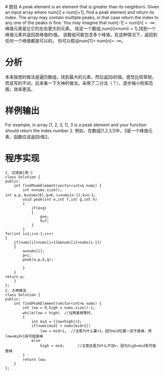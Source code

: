 \# 题目
A peak element is an element that is greater than its neighbors.
Given an input array where num[i] ≠ num[i+1], find a peak element and return its index.
The array may contain multiple peaks, in that case return the index to any one of the peaks is fine.
You may imagine that num[-1] = num[n] = -∞.\
峰值元素是比它的左右更大的元素。
给定一个数组,num[i]≠num(i + 1),找到一个峰值元素并返回其峰值的i值。
该数组可能包含多个峰值，在这种情况下，返回到任何一个峰值都是可以的。
你可以假设num[1]= num[n]= -∞。
# 分析
本来我想的做法是遍历数组，找到最大的元素，然后返回i的值。感觉比较常规，而且写的不对。后来看一下大神的做法，采用了二分法（？），逐步缩小检索范围，效率更高。
# 样例输出
For example, in array [1, 2, 3, 1], 3 is a peak element and your function should return the index number 2.
例如，在数组[1,2,3,1]中，3是一个峰值元素，函数应该返回i值2。
# 程序实现
```
1. 垃圾版[笑~]
class Solution {
public:
    int findPeakElement(vector<int>& nums) {
        int n=nums.size();
int a,p，b=nums[0],q=0，c=nums[n-1],k=n-1;
        void peak(int e,int f,int g,int h)
		{
			if(e>g)
			{
				g=e;
				h=f;
			}
		}
for(int i=1;i<n-1;i++)
{
	if(nums[i]>nums[i+1]&&nums[i]>nums[i-1])
	{
		a=nums[i];
		p=i;
		peak(a,p,b,q);
	
		}
	}
return p;
    }
};
2. 大神做法
class Solution {  
public:  
    int findPeakElement(vector<int>& nums) {  
        int low = 0,high = nums.size()-1;    
        while(low < high)  //当两者相等时，  
        {    
            int mid = (low+high)/2;       
            if(nums[mid] < nums[mid+1])    
                low = mid+1;  //注意为什么要+1，因为mid位置一定不是峰，而low=mid+1有可能是峰  
            else   
                high = mid;      //注意这里为什么不加+，因为high=mid有可能是峰  
        }    
        return low;   
    }  
};  
